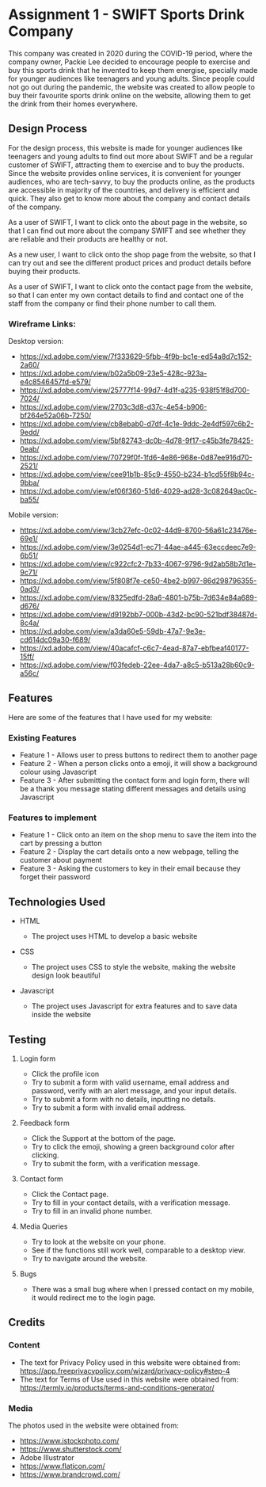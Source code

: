 # Assignment 1 - SWIFT Sports Drink Company
This company was created in 2020 during the COVID-19 period, where the company owner, Packie Lee decided to encourage people to exercise and buy this sports drink that he invented to keep them energise, specially made for younger audiences like teenagers and young adults. Since people could not go out during the pandemic, the website was created to allow people to buy their favourite sports drink online on the website, allowing them to get the drink from their homes everywhere.

## Design Process
For the design process, this website is made for younger audiences like teenagers and young adults to find out more about SWIFT and be a regular customer of SWIFT, attracting them to exercise and to buy the products. Since the website provides online services, it is convenient for younger audiences, who are tech-savvy, to buy the products online, as the products are accessible in majority of the countries, and delivery is efficient and quick. They also get to know more about the company and contact details of the company.

As a user of SWIFT, I want to click onto the about page in the website, so that I can find out more about the company SWIFT and see whether they are reliable and their products are healthy or not.

As a new user, I want to click onto the shop page from the website, so that I can try out and see the different product prices and product details before buying their products.   

As a user of SWIFT, I want to click onto the contact page from the website, so that I can enter my own contact details to find and contact one of the staff from the company or find their phone number to call them.

### Wireframe Links:
Desktop version:
- https://xd.adobe.com/view/7f333629-5fbb-4f9b-bc1e-ed54a8d7c152-2a60/
- https://xd.adobe.com/view/b02a5b09-23e5-428c-923a-e4c8546457fd-e579/
- https://xd.adobe.com/view/25777f14-99d7-4d1f-a235-938f51f8d700-7024/
- https://xd.adobe.com/view/2703c3d8-d37c-4e54-b906-bf264e52a06b-7250/
- https://xd.adobe.com/view/cb8ebab0-d7df-4c1e-9ddc-2e4df597c6b2-9edd/
- https://xd.adobe.com/view/5bf82743-dc0b-4d78-9f17-c45b3fe78425-0eab/
- https://xd.adobe.com/view/70729f0f-1fd6-4e86-968e-0d87ee916d70-2521/
- https://xd.adobe.com/view/cee91b1b-85c9-4550-b234-b1cd55f8b94c-9bba/
- https://xd.adobe.com/view/ef06f360-51d6-4029-ad28-3c082649ac0c-ba55/


Mobile version:
- https://xd.adobe.com/view/3cb27efc-0c02-44d9-8700-56a61c23476e-69e1/
- https://xd.adobe.com/view/3e0254d1-ec71-44ae-a445-63eccdeec7e9-6b51/
- https://xd.adobe.com/view/c922cfc2-7b33-4067-9796-9d2ab58b7d1e-9c71/
- https://xd.adobe.com/view/5f808f7e-ce50-4be2-b997-86d298796355-0ad3/
- https://xd.adobe.com/view/8325edfd-28a6-4801-b75b-7d634e84a689-d676/
- https://xd.adobe.com/view/d9192bb7-000b-43d2-bc90-521bdf38487d-8c4a/
- https://xd.adobe.com/view/a3da60e5-59db-47a7-9e3e-cd614dc09a30-f689/
- https://xd.adobe.com/view/40acafcf-c6c7-4ead-87a7-ebfbeaf40177-15ff/
- https://xd.adobe.com/view/f03fedeb-22ee-4da7-a8c5-b513a28b60c9-a56c/



## Features
Here are some of the features that I have used for my website:
### Existing Features
- Feature 1 - Allows user to press buttons to redirect them to another page
- Feature 2 - When a person clicks onto a emoji, it will show a background colour using Javascript
- Feature 3 - After submitting the contact form and login form, there will be a thank you message stating different messages and details using Javascript
### Features to implement
- Feature 1 - Click onto an item on the shop menu to save the item into the cart by pressing a button
- Feature 2 - Display the cart details onto a new webpage, telling the customer about payment
- Feature 3 - Asking the customers to key in their email because they forget their password
## Technologies Used
- HTML
  * The project uses HTML to develop a basic website
  
- CSS
  * The project uses CSS to style the website, making the website design look beautiful
  
- Javascript
  * The project uses Javascript for extra features and to save data inside the website 
## Testing
1. Login form
   - Click the profile icon
   - Try to submit a form with valid username, email address and password, verify with an alert message, and your input details.
   - Try to submit a form with no details, inputting no details.
   - Try to submit a form with invalid email address.

2. Feedback form
   - Click the Support at the bottom of the page.
   - Try to click the emoji, showing a green background color after clicking.
   - Try to submit the form, with a verification message.

3. Contact form
   - Click the Contact page.
   - Try to fill in your contact details, with a verification message.
   - Try to fill in an invalid phone number.

4. Media Queries
   - Try to look at the website on your phone.
   - See if the functions still work well, comparable to a desktop view.
   - Try to navigate around the website.

5. Bugs
   - There was a small bug where when I pressed contact on my mobile, it would redirect me to the login page.
## Credits

### Content
- The text for Privacy Policy used in this website were obtained from: https://app.freeprivacypolicy.com/wizard/privacy-policy#step-4
- The text for Terms of Use used in this website were obtained from: https://termly.io/products/terms-and-conditions-generator/


### Media
The photos used in the website were obtained from:
- https://www.istockphoto.com/
- https://www.shutterstock.com/
- Adobe Illustrator
- https://www.flaticon.com/
- https://www.brandcrowd.com/
